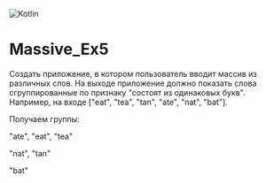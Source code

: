 ![Kotlin](https://img.shields.io/badge/Kotlin-9A00F5.svg?style=for-the-badge&logo=kotlin&logoColor=white)

# Massive_Ex5

Создать приложение, в котором пользователь вводит массив из различных слов. 
На выходе приложение должно показать слова сгруппированные по признаку "состоят из одинаковых букв". 
Например, на входе ["eat", "tea", "tan", "ate", "nat", "bat"]. 

Получаем группы:

"ate", "eat", "tea"

"nat", "tan"

"bat"
